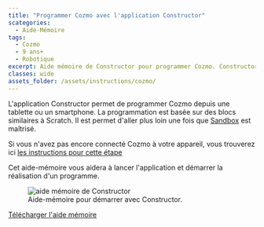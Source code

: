 ```yaml
---
title: "Programmer Cozmo avec l'application Constructor"
scategories:
  - Aide-Mémoire
tags:
  - Cozmo
  - 9 ans+
  - Robotique
excerpt: Aide mémoire de Constructor pour programmer Cozmo. Constructor est un logiciel plus avancé que Sandbox. Il utilise des blocs similaires à Scratch.
classes: wide
assets_folder: /assets/instructions/cozmo/
---
```


L'application Constructor permet de programmer Cozmo depuis une tablette ou un smartphone. La programmation est basée sur des blocs similaires à Scratch. Il est  permet d'aller plus loin une fois que <a href="{{site.baseurl}}/aide-m%C3%A9moire/cozmo-sandbox/" target="_blank" >Sandbox</a> est maîtrisé.

Si vous n'avez pas encore connecté Cozmo à votre appareil, vous trouverez  ici <a href="{{site.baseurl}}/aide-m%C3%A9moire/cozmo-mise-en-route/" target="_blank" >les instructions pour cette étape</a>

Cet aide-mémoire vous aidera à lancer l'application et démarrer la réalisation d'un programme.

<figure>
  <img src="{{site.baseurl}}{{page.assets_folder}}cozmo-constructor.png" alt="aide mémoire de Constructor">
  <figcaption>Aide-mémoire pour démarrer avec Constructor.</figcaption>
</figure>
<!-- A4 -->

<a href="{{site.baseurl}}{{page.assets_folder}}/cozmo-constructor.png" target="_blank" class=".btn .btn--success .btn--large">Télécharger l'aide mémoire</a>
